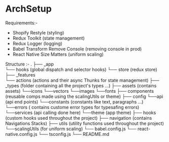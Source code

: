 # ArchSetup

Requirements:-

- Shopify Restyle (styling)
- Redux Toolkit (state management)
- Redux Logger (logging)
- Babel Transform Remove Console (removing console in prod)
- React Native Size Matters (uniform scaling)



Structure :-
.
├── _app  
      └── hooks                 (global dispatch and selector hooks)
      └── store                 (redux store)
├── _features  
      └── actions               (actions and their async Thunks for state management)
├── _types                      (folder containing all the project's types ...)
├── assets                      (contains assets)
      └──icons
      └──vectors
      └──images
      └──fonts
├── components                  (reusable comps made using the scalingUtils or theme)
├── config
      └──api                    (api end points)
      └──constants              (constants like text, paragraphs ...)
      └──errors                 ( contains custome error types for typesafing errors)
      └──services               (api calling done here)
      └──theme                  (app theme)
├── hooks                       (custom hooks used throughout the project)
├── navigation                  (contains Navigations Stacks)
├── utils                       (utility functions used throughout the project)
      └──scalingUtils           (for uniform scaling)
└── babel.config.js
└── react-native.config.js
└── tsconfig.js
└── README.md
